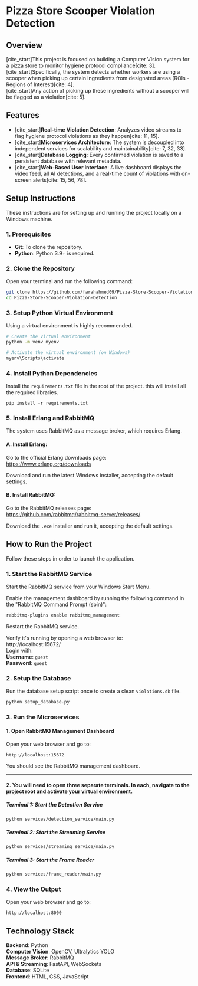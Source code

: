 # Pizza Store Scooper Violation Detection

## Overview

[cite_start]This project is focused on building a Computer Vision system for a pizza store to monitor hygiene protocol compliance[cite: 3].  
[cite_start]Specifically, the system detects whether workers are using a scooper when picking up certain ingredients from designated areas (ROIs - Regions of Interest)[cite: 4].  
[cite_start]Any action of picking up these ingredients without a scooper will be flagged as a violation[cite: 5].

## Features

- [cite_start]**Real-time Violation Detection**: Analyzes video streams to flag hygiene protocol violations as they happen[cite: 11, 15].
- [cite_start]**Microservices Architecture**: The system is decoupled into independent services for scalability and maintainability[cite: 7, 32, 33].
- [cite_start]**Database Logging**: Every confirmed violation is saved to a persistent database with relevant metadata.
- [cite_start]**Web-Based User Interface**: A live dashboard displays the video feed, all AI detections, and a real-time count of violations with on-screen alerts[cite: 15, 56, 78].


## Setup Instructions

These instructions are for setting up and running the project locally on a Windows machine.

### 1. Prerequisites

- **Git**: To clone the repository.  
- **Python**: Python 3.9+ is required.

### 2. Clone the Repository

Open your terminal and run the following command:

```bash
git clone https://github.com/farahahmed09/Pizza-Store-Scooper-Violation-Detection.git
cd Pizza-Store-Scooper-Violation-Detection
```

### 3. Setup Python Virtual Environment

Using a virtual environment is highly recommended.

```bash
# Create the virtual environment
python -m venv myenv

# Activate the virtual environment (on Windows)
myenv\Scripts\activate
```

### 4. Install Python Dependencies

Install the `requirements.txt` file in the root of the project.
this will install all the required libraries.

```
pip install -r requirements.txt
```


### 5. Install Erlang and RabbitMQ

The system uses RabbitMQ as a message broker, which requires Erlang.

#### A. Install Erlang:

Go to the official Erlang downloads page:  
https://www.erlang.org/downloads

Download and run the latest Windows installer, accepting the default settings.

#### B. Install RabbitMQ:

Go to the RabbitMQ releases page:  
https://github.com/rabbitmq/rabbitmq-server/releases/

Download the `.exe` installer and run it, accepting the default settings.

## How to Run the Project

Follow these steps in order to launch the application.

### 1. Start the RabbitMQ Service

Start the RabbitMQ service from your Windows Start Menu.

Enable the management dashboard by running the following command in the "RabbitMQ Command Prompt (sbin)":

```bash
rabbitmq-plugins enable rabbitmq_management
```

Restart the RabbitMQ service.

Verify it's running by opening a web browser to:  
http://localhost:15672/  
Login with:  
**Username**: `guest`  
**Password**: `guest`

### 2. Setup the Database

Run the database setup script once to create a clean `violations.db` file.

```bash
python setup_database.py
```

### 3. Run the Microservices



#### 1. Open RabbitMQ Management Dashboard

Open your web browser and go to:

```
http://localhost:15672
```
You should see the RabbitMQ management dashboard.

---


#### 2. You will need to open three separate terminals. In each, navigate to the project root and activate your virtual environment.

##### Terminal 1: Start the Detection Service

```bash
python services/detection_service/main.py
```

##### Terminal 2: Start the Streaming Service

```bash
python services/streaming_service/main.py
```

##### Terminal 3: Start the Frame Reader

```bash
python services/frame_reader/main.py
```

### 4. View the Output

Open your web browser and go to:

```
http://localhost:8000
```


## Technology Stack

**Backend**: Python  
**Computer Vision**: OpenCV, Ultralytics YOLO  
**Message Broker**: RabbitMQ  
**API & Streaming**: FastAPI, WebSockets  
**Database**: SQLite  
**Frontend**: HTML, CSS, JavaScript
